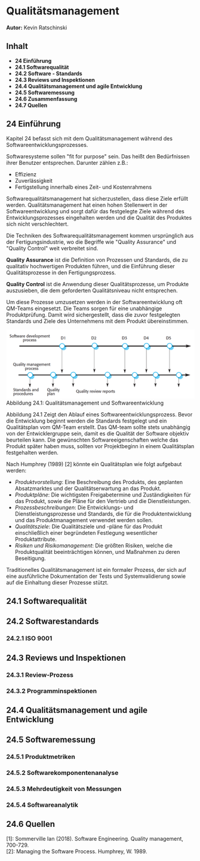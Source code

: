 # Qualitätsmanagement

**Autor:** Kevin Ratschinski

## Inhalt

- **24 Einführung**
- **24.1 Softwarequalität**
- **24.2 Software - Standards**
- **24.3 Reviews und Inspektionen**
- **24.4 Qualitätsmanagement und agile Entwicklung**
- **24.5 Softwaremessung**
- **24.6 Zusammenfassung**
- **24.7 Quellen**

## 24 Einführung

Kapitel 24 befasst sich mit dem Qualitätsmanagement während des Softwareentwicklungsprozesses.

Softwaresysteme sollen "fit for purpose" sein. Das heißt den Bedürfnissen ihrer Benutzer entsprechen.
Darunter zählen z.B.:

- Effizienz
- Zuverlässigkeit
- Fertigstellung innerhalb eines Zeit- und Kostenrahmens

Softwarequalitätsmanagement hat sicherzustellen, dass diese Ziele erfüllt werden. Qualitätsmanagement hat einen hohen Stellenwert in der Softwareentwicklung und sorgt dafür das festgelegte
Ziele während des Entwicklungsprozesses eingehalten werden und die Qualität des Produktes sich nicht verschlechtert.

Die Techniken des Softwarequalitätsmanagement kommen ursprünglich aus der Fertigungsindustrie, wo die Begriffe wie "Quality Assurance" und "Quality Control" weit verbreitet sind.

**Quality Assurance** ist die Definition von Prozessen und Standards, die zu qualitativ hochwertigen Produkten führen, und die Einführung dieser Qualitätsprozesse in den Fertigungsprozess.

**Quality Control** ist die Anwendung dieser Qualitätsprozesse, um Produkte auszusieben, die dem geforderten Qualitätsniveau nicht entsprechen.

Um diese Prozesse umzusetzen werden in der Softwareentwicklung oft QM-Teams eingesetzt. Die Teams sorgen für eine unabhängige Produktprüfung.
Damit wird sichergestellt, dass die zuvor festgelegten Standards und Ziele des Unternehmens mit dem Produkt übereinstimmen.

![24.1 QM und Softwareentwicklung](assets/24.1_qm_und_softwareentwicklung.png)
Abbildung 24.1: Qualitätsmanagement und Softwareentwicklung

Abbildung 24.1 Zeigt den Ablauf eines Softwareentwicklungsprozess. Bevor die Entwicklung beginnt werden die Standards festgelegt und ein Qualitätsplan vom QM-Team erstellt. Das QM-team sollte stets unabhängig von der Entwicklergruppe sein, damit es die Qualität der Software objektiv beurteilen kann.
Die gewünschten Softwareeigenschaften welche das Produkt später haben muss, sollten vor Projektbeginn in einem Qualitätsplan festgehalten werden.

Nach Humphrey (1989) [2] könnte ein Qualitätsplan wie folgt aufgebaut werden:

- _Produktvorstellung_: Eine Beschreibung des Produkts, des geplanten Absatzmarktes und der Qualitätserwartung an das Produkt.
- _Produktpläne_: Die wichtigsten Freigabetermine und Zuständigkeiten für das Produkt, sowie die Pläne für den Vertrieb und die Dienstleistungen.
- _Prozessbeschreibungen_: Die Entwicklungs- und Dienstleistungsprozesse und Standards, die für die Produktentwicklung und das Produktmanagement verwendet werden sollen.
- _Qualitätsziele_: Die Qualitätsziele und -pläne für das Produkt einschließlich einer begründeten Festlegung wesentlicher Produktattribute.
- _Risiken und Risikomanagement_: Die größten Risiken, welche die Produktqualität beeinträchtigen können, und Maßnahmen zu deren Beseitigung.

Traditionelles Qualitätsmanagement ist ein formaler Prozess, der sich auf eine ausführliche Dokumentation der Tests und Systemvalidierung sowie auf die Einhaltung dieser Prozesse stützt.

## 24.1 Softwarequalität

## 24.2 Softwarestandards

### 24.2.1 ISO 9001

## 24.3 Reviews und Inspektionen

### 24.3.1 Review-Prozess

### 24.3.2 Programminspektionen

## 24.4 Qualitätsmanagement und agile Entwicklung

## 24.5 Softwaremessung

### 24.5.1 Produktmetriken

### 24.5.2 Softwarekomponentenanalyse

### 24.5.3 Mehrdeutigkeit von Messungen

### 24.5.4 Softwareanalytik

## 24.6 Quellen

[1]: Sommerville Ian (2018). Software Engineering. Quality management, 700-729.  
[2]: Managing the Software Process. Humphrey, W. 1989.
